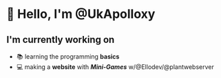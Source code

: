 # 👋 Hello, I'm @UkApolloxy
## I'm currently working on
- 📚 learning the programming **basics**
- 💻 making a **website** with ***Mini-Games*** w/@Ellodev/@plantwebserver

